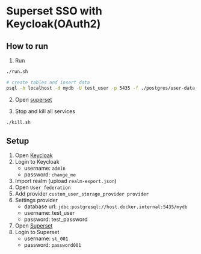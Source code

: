 # Superset SSO with Keycloak(OAuth2)

## How to run

1. Run
```sh
./run.sh

# create tables and insert data
psql -h localhost -d mydb -U test_user -p 5435 -f ./postgres/user-data.sql
```

2. Open [superset](http://localhost:8088)

3. Stop and kill all services
```sh
./kill.sh
```

## Setup

1. Open [Keycloak](http://localhost:8080)
1. Login to Keycloak
   - username: `admin`
   - password: `change_me`
1. Import realm (upload `realm-export.json`)
1. Open `User federation`
1. Add provider `custom_user_storage_provider provider`
1. Settings provider
   - database url: `jdbc:postgresql://host.docker.internal:5435/mydb`
   - username: test_user
   - password: test_password
1. Open [Superset](http://localhost:8088)
1. Login to Superset
   - username: `st_001`
   - password: `password001`

